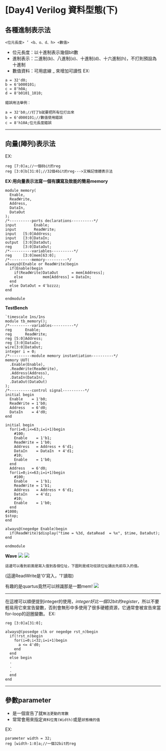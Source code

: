 
# [Day4] Verilog 資料型態(下)
## 各種進制表示法
```
<位元長度> ’ <b、o、d、h> <數值>
```
- 位元長度：以十進制表示幾個bit數
- 進制表示：二進制(b)、八進制(o)、十進制(d)、十六進制(h)，不打則預設為十進制
- 數值資料：可用底線 _ 來增加可讀性
EX:
```
a = 32'd0;
b = 6'b000101;
c = 8'h0A;
d = 8'b0101_1010;
```
`錯誤用法舉例：`
```
a = 32'b0;//打了b就要把所有位打出來
b = 6'd000101;//數值使用錯誤
c = 8'h10A;位元長度錯誤
```

---

## 向量(陣列)表示法
EX:
```
reg [7:0]a;//一個8bit的reg
reg [3:0]b[31:0];//32個4bit的reg--->又稱記憶體表示法
```
**EX:用向量表示法寫一個有讀寫及致能的簡易memory**
```
module memory(
  Enable,
  ReadWrite,
  Address, 
  DataIn,
  DataOut
);
/*----------ports declarations----------*/
input        Enable;
input        ReadWrite;
input   [5:0]Address; 
input   [3:0]DataIn;
output  [3:0]DataOut;
reg     [3:0]DataOut;
/*----------variables----------*/
reg     [3:0]mem[63:0];
/*----------memory----------*/
always@(Enable or ReadWrite)begin
  if(Enable)begin
    if(ReadWrite)DataOut      = mem[Address];
    else         mem[Address] = DataIn;
  end
  else DataOut = 4'bzzzz;
end

endmodule
```
**TestBench**
```
`timescale 1ns/1ns
module tb_memory();
/*----------variables----------*/
reg      Enable;
reg      ReadWrite;
reg [5:0]Address; 
reg [3:0]DataIn;
wire[3:0]DataOut;
integer i = 0;
/*----------module memory instantiation----------*/
memory UUT(
  .Enable(Enable),
  .ReadWrite(ReadWrite),
  .Address(Address), 
  .DataIn(DataIn),
  .DataOut(DataOut)
);
/*----------control signal----------*/
initial begin
  Enable    = 1'b0;
  ReadWrite = 1'b0;
  Address   = 6'd0;
  DataIn    = 4'd0;
end

initial begin
  for(i=0;i<=63;i=i+1)begin
    #100;
    Enable    = 1'b1;
    ReadWrite = 1'b0;
    Address   = Address + 6'd1;
    DataIn    = DataIn  + 4'd1;
    #10;
    Enable    = 1'b0;
  end
  Address   = 6'd0;
  for(i=0;i<=63;i=i+1)begin
    #100;
    Enable    = 1'b1;
    ReadWrite = 1'b1;
    Address   = Address + 6'd1;
    DataIn    = 4'dz;
    #10;
    Enable    = 1'b0;
  end
#1000;
$stop;
end

always@(negedge Enable)begin
  if(ReadWrite)$display("time = %3d, dataRead  = %x", $time, DataOut);
end

endmodule
```

**Wave**
![](https://i.imgur.com/sgFNz36.png)
![](https://i.imgur.com/Hbn57P0.png)

`這邊可以看到前面是寫入值到各個位址，下圖則是成功從該位址讀出先前存入的值。`

(這邊ReadWrite是'0'寫入，'1'讀取)

有趣的是quartus竟然可以辨識那是一顆mem!
![](https://i.imgur.com/CSU5QJI.png)


---

在這裡可以順便提到integer的使用，*integer好比一個32bit的register*，所以不要輕易用它來宣告變數，否則會無形中多使用了很多硬體資源，它通常會被宣告來當for-loop的迴圈變數。
EX:
```
reg [3:0]a[31:0];

always@(posedge clk or negedge rst_n)begin
  if(!rst_n)begin
    for(i=0;i<32;i=i+1)begin
      a <= 4'd0;
    end
  end
  else begin
  .
  .
  .
  end
end
```

---

## 參數parameter
- 是一個宣告了就`無法更動的常數`
- 常常會用來指定`資料位寬(Width)`或是`狀態機的值`

EX:
```
parameter width = 32;
reg [width-1:0]a;//一個32bit的reg
```
